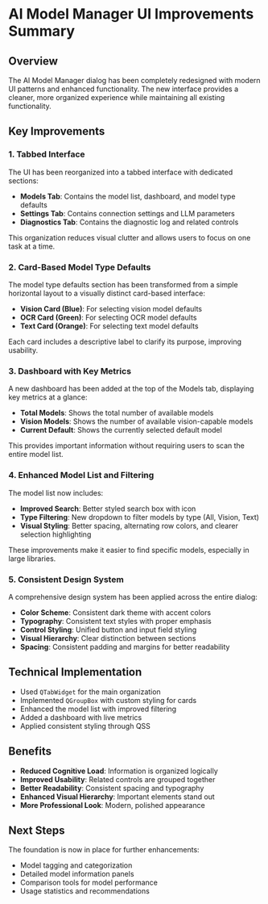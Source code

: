 # AI Model Manager UI Improvements Summary

## Overview
The AI Model Manager dialog has been completely redesigned with modern UI patterns and enhanced functionality. The new interface provides a cleaner, more organized experience while maintaining all existing functionality.

## Key Improvements

### 1. Tabbed Interface
The UI has been reorganized into a tabbed interface with dedicated sections:
- **Models Tab**: Contains the model list, dashboard, and model type defaults
- **Settings Tab**: Contains connection settings and LLM parameters
- **Diagnostics Tab**: Contains the diagnostic log and related controls

This organization reduces visual clutter and allows users to focus on one task at a time.

### 2. Card-Based Model Type Defaults
The model type defaults section has been transformed from a simple horizontal layout to a visually distinct card-based interface:
- **Vision Card (Blue)**: For selecting vision model defaults
- **OCR Card (Green)**: For selecting OCR model defaults
- **Text Card (Orange)**: For selecting text model defaults

Each card includes a descriptive label to clarify its purpose, improving usability.

### 3. Dashboard with Key Metrics
A new dashboard has been added at the top of the Models tab, displaying key metrics at a glance:
- **Total Models**: Shows the total number of available models
- **Vision Models**: Shows the number of available vision-capable models
- **Current Default**: Shows the currently selected default model

This provides important information without requiring users to scan the entire model list.

### 4. Enhanced Model List and Filtering
The model list now includes:
- **Improved Search**: Better styled search box with icon
- **Type Filtering**: New dropdown to filter models by type (All, Vision, Text)
- **Visual Styling**: Better spacing, alternating row colors, and clearer selection highlighting

These improvements make it easier to find specific models, especially in large libraries.

### 5. Consistent Design System
A comprehensive design system has been applied across the entire dialog:
- **Color Scheme**: Consistent dark theme with accent colors
- **Typography**: Consistent text styles with proper emphasis
- **Control Styling**: Unified button and input field styling
- **Visual Hierarchy**: Clear distinction between sections
- **Spacing**: Consistent padding and margins for better readability

## Technical Implementation
- Used `QTabWidget` for the main organization
- Implemented `QGroupBox` with custom styling for cards
- Enhanced the model list with improved filtering
- Added a dashboard with live metrics
- Applied consistent styling through QSS

## Benefits
- **Reduced Cognitive Load**: Information is organized logically
- **Improved Usability**: Related controls are grouped together
- **Better Readability**: Consistent spacing and typography
- **Enhanced Visual Hierarchy**: Important elements stand out
- **More Professional Look**: Modern, polished appearance

## Next Steps
The foundation is now in place for further enhancements:
- Model tagging and categorization
- Detailed model information panels
- Comparison tools for model performance
- Usage statistics and recommendations